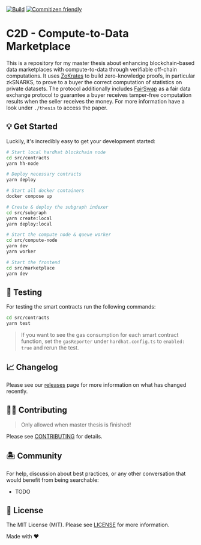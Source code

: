 [![Build](https://github.com/amrap030/wol-wake-on-lan/actions/workflows/ci.yml/badge.svg)](https://github.com/amrap030/wol-wake-on-lan/actions/workflows/ci.yml)
[![Commitizen friendly](https://img.shields.io/badge/commitizen-friendly-brightgreen.svg)](http://commitizen.github.io/cz-cli/)

# C2D - Compute-to-Data Marketplace

This is a repository for my master thesis about enhancing blockchain-based data marketplaces with compute-to-data through verifiable off-chain computations. It uses [ZoKrates](https://github.com/Zokrates/ZoKrates) to build zero-knowledge proofs, in particular zkSNARKS, to prove to a buyer the correct computation of statistics on private datasets. The protocol additionally includes [FairSwap](https://eprint.iacr.org/2018/740) as a fair data exchange protocol to guarantee a buyer receives tamper-free computation results when the seller receives the money. For more information have a look under `./thesis` to access the paper.

## 💡 Get Started

Luckily, it's incredibly easy to get your development started:

```bash
# Start local hardhat blockchain node
cd src/contracts
yarn hh-node

# Deploy necessary contracts
yarn deploy

# Start all docker containers
docker compose up

# Create & deploy the subgraph indexer
cd src/subgraph
yarn create:local
yarn deploy:local

# Start the compute node & queue worker
cd src/compute-node
yarn dev
yarn worker

# Start the frontend
cd src/marketplace
yarn dev
```

## 🧪 Testing

For testing the smart contracts run the following commands:

```bash
cd src/contracts
yarn test
```

> If you want to see the gas consumption for each smart contract function, set the `gasReporter` under `hardhat.config.ts` to `enabled: true` and rerun the test.

## 📈 Changelog

Please see our [releases](https://github.com/amrap030/wol-wake-on-lan/releases) page for more information on what has changed recently.

## 💪🏼 Contributing

> Only allowed when master thesis is finished!

Please see [CONTRIBUTING](.github/CONTRIBUTING.md) for details.

## 🏝 Community

For help, discussion about best practices, or any other conversation that would benefit from being searchable:

- TODO

## 📄 License

The MIT License (MIT). Please see [LICENSE](LICENSE.md) for more information.

Made with ❤️

<!-- Badges -->

[npm-version-src]: https://img.shields.io/npm/v/@ow3/dummy-ts-pkg?style=flat-square
[npm-version-href]: https://npmjs.com/package/@ow3/dummy-ts-pkg
[npm-downloads-src]: https://img.shields.io/npm/dm/@ow3/dummy-ts-pkg?style=flat-square
[npm-downloads-href]: https://npmjs.com/package/@ow3/dummy-ts-pkg
[github-actions-src]: https://img.shields.io/github/workflow/status/openwebstacks/ts-starter/CI/main?style=flat-square
[github-actions-href]: https://github.com/openwebstacks/ts-starter/actions?query=workflow%3Aci

<!-- [codecov-src]: https://img.shields.io/codecov/c/gh/openwebstacks/ts-starter/main?style=flat-square
[codecov-href]: https://codecov.io/gh/openwebstacks/ts-starter -->
